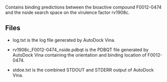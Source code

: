 Contains binding predictions between the bioactive compound F0012-0474 and the nside search space on the virulence factor rv1908c.

## Files

- log.txt is the log file generated by AutoDock Vina.

- rv1908c_F0012-0474_nside.pdbqt is the PDBQT file generated by AutoDock Vina containing the orientation and binding location of F0012-0474.

- stdoe.txt is the combined STDOUT and STDERR output of AutoDock Vina.


